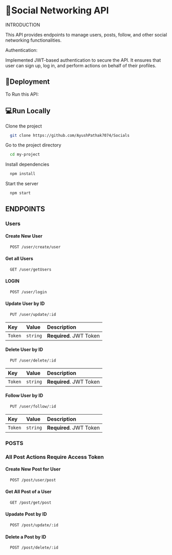 
# 📱Social Networking API

INTRODUCTION

This API provides endpoints to manage users, posts, follow, and other social networking functionalities.

Authentication: 

Implemented JWT-based authentication to secure the API. It ensures that user can sign up, log in, and perform actions on behalf of their profiles.

## 🚀Deployment
To Run this API:

## 💻Run Locally

Clone the project

```bash
  git clone https://github.com/AyushPathak7074/Socials
```

Go to the project directory

```bash
  cd my-project
```

Install dependencies

```bash
  npm install
```

Start the server

```bash
  npm start
```


## ENDPOINTS
### Users

#### Create New User
```bash
  POST /user/create/user
```

#### Get all Users

```bash
  GET /user/getUsers
```
#### LOGIN

```bash
  POST /user/login
```
#### Update User by ID

```bash
  PUT /user/update/:id
```
| Key       | Value    | Description                |
| :-------- | :------- | :------------------------- |
| `Token` | `string` | **Required**. JWT Token |

#### Delete User by ID
```bash
  PUT /user/delete/:id
```
| Key       | Value    | Description                |
| :-------- | :------- | :------------------------- |
| `Token` | `string` | **Required**. JWT Token |

#### Follow User by ID
```bash
  PUT /user/follow/:id
```
| Key       | Value    | Description                |
| :-------- | :------- | :------------------------- |
| `Token` | `string` | **Required**. JWT Token |

### POSTS
### All Post Actions Require Access Token
#### Create New Post for User
```bash
  POST /post/user/post
```
#### Get All Post of a User
```bash
  GET /post/get/post
```
#### Upadate Post by ID
```bash
  POST /post/update/:id
```
#### Delete a Post by ID
```bash
  POST /post/delete/:id
```
